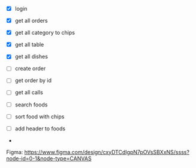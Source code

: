 - [x] login 
- [x] get all orders
- [x] get all category to chips
- [x] get all table
- [x] get all dishes
- [ ] create order
- [ ] get order by id 
- [ ] get all calls 


- [ ] search foods 
- [ ] sort food with chips 
- [ ] add header to foods 
- 



Figma: https://www.figma.com/design/cxyDTCdIgpN7pOVsSBXxNS/ssss?node-id=0-1&node-type=CANVAS

